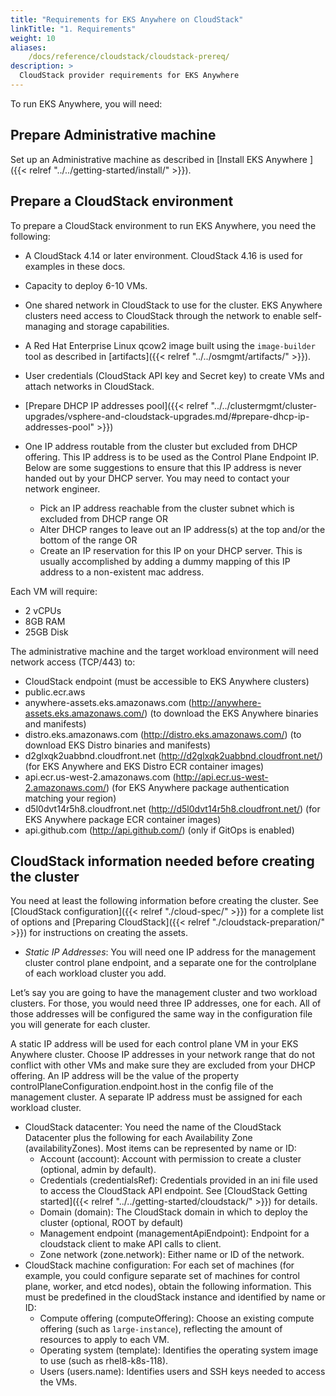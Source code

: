 ```yaml
---
title: "Requirements for EKS Anywhere on CloudStack"
linkTitle: "1. Requirements"
weight: 10
aliases:
    /docs/reference/cloudstack/cloudstack-prereq/
description: >
  CloudStack provider requirements for EKS Anywhere
---
```


To run EKS Anywhere, you will need:

## Prepare Administrative machine
Set up an Administrative machine as described in [Install EKS Anywhere ]({{< relref "../../getting-started/install/" >}}).

## Prepare a CloudStack environment

To prepare a CloudStack environment to run EKS Anywhere, you need the following:

* A CloudStack 4.14 or later environment. CloudStack 4.16 is used for examples in these docs.
* Capacity to deploy 6-10 VMs.
* One shared network in CloudStack to use for the cluster. EKS Anywhere clusters need access to CloudStack through the network to enable self-managing and storage capabilities.
* A Red Hat Enterprise Linux qcow2 image built using the `image-builder` tool as described in [artifacts]({{< relref "../../osmgmt/artifacts/" >}}).
* User credentials (CloudStack API key and Secret key) to create VMs and attach networks in CloudStack.
* [Prepare DHCP IP addresses pool]({{< relref "../../clustermgmt/cluster-upgrades/vsphere-and-cloudstack-upgrades.md/#prepare-dhcp-ip-addresses-pool" >}})
* One IP address routable from the cluster but excluded from DHCP offering. This IP address is to be used as the Control Plane Endpoint IP. Below are some suggestions to ensure that this IP address is never handed out by your DHCP server. You may need to contact your network engineer.

    * Pick an IP address reachable from the cluster subnet which is excluded from DHCP range OR
    * Alter DHCP ranges to leave out an IP address(s) at the top and/or the bottom of the range OR
    * Create an IP reservation for this IP on your DHCP server. This is usually accomplished by adding a dummy mapping of this IP address to a non-existent mac address.

Each VM will require:

* 2 vCPUs
* 8GB RAM
* 25GB Disk

The administrative machine and the target workload environment will need network access (TCP/443) to:

* CloudStack endpoint (must be accessible to EKS Anywhere clusters)
* public.ecr.aws
* anywhere-assets.eks.amazonaws.com (http://anywhere-assets.eks.amazonaws.com/) (to download the EKS Anywhere binaries and manifests)
* distro.eks.amazonaws.com (http://distro.eks.amazonaws.com/) (to download EKS Distro binaries and manifests)
* d2glxqk2uabbnd.cloudfront.net (http://d2glxqk2uabbnd.cloudfront.net/) (for EKS Anywhere and EKS Distro ECR container images)
* api.ecr.us-west-2.amazonaws.com (http://api.ecr.us-west-2.amazonaws.com/) (for EKS Anywhere package authentication matching your region)
* d5l0dvt14r5h8.cloudfront.net (http://d5l0dvt14r5h8.cloudfront.net/) (for EKS Anywhere package ECR container images)
* api.github.com (http://api.github.com/) (only if GitOps is enabled)

## CloudStack information needed before creating the cluster

You need at least the following information before creating the cluster.
See [CloudStack configuration]({{< relref "./cloud-spec/" >}}) for a complete list of options and [Preparing CloudStack]({{< relref "./cloudstack-preparation/" >}}) for instructions on creating the assets.

* *Static IP Addresses*: You will need one IP address for the management cluster control plane endpoint, and a separate one for the controlplane of each workload cluster you add.

Let’s say you are going to have the management cluster and two workload clusters. For those, you would need three IP addresses, one for each. All of those addresses will be configured the same way in the configuration file you will generate for each cluster.

A static IP address will be used for each control plane VM in your EKS Anywhere cluster. Choose IP addresses in your network range that do not conflict with other VMs and make sure they are excluded from your DHCP offering.
An IP address will be the value of the property controlPlaneConfiguration.endpoint.host in the config file of the management cluster. A separate IP address must be assigned for each workload cluster.

* CloudStack datacenter: You need the name of the CloudStack Datacenter plus the following for each Availability Zone (availabilityZones). Most items can be represented by name or ID:
    * Account (account): Account with permission to create a cluster (optional, admin by default).
    * Credentials (credentialsRef): Credentials provided in an ini file used to access the CloudStack API endpoint. See [CloudStack Getting started]({{< relref "../../getting-started/cloudstack/" >}}) for details.
    * Domain (domain):  The CloudStack domain in which to deploy the cluster (optional, ROOT by default)
    * Management endpoint (managementApiEndpoint): Endpoint for a cloudstack client to make API calls to client.
    * Zone network (zone.network): Either name or ID of the network.
* CloudStack machine configuration: For each set of machines (for example, you could configure separate set of machines for control plane, worker, and etcd nodes), obtain the following information. This must be predefined in the cloudStack instance and identified by name or ID:
    * Compute offering (computeOffering): Choose an existing compute offering (such as `large-instance`), reflecting the amount of resources to apply to each VM.
    * Operating system (template): Identifies the operating system image to use (such as rhel8-k8s-118).
    * Users (users.name): Identifies users and SSH keys needed to access the VMs.
